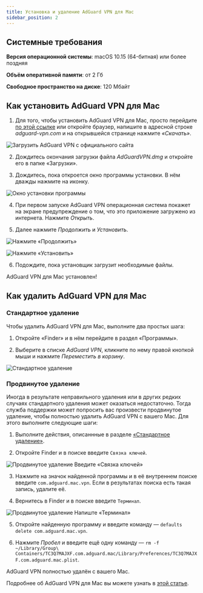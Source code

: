 ```yaml
---
title: Установка и удаление AdGuard VPN для Mac
sidebar_position: 2
---
```


## Системные требования

**Версия операционной системы**: macOS 10.15 (64-битная) или более поздняя

**Объём оперативной памяти**: от 2 Гб

**Свободное пространство на диске**: 120 Мбайт


## Как установить AdGuard VPN для Mac

1. Для того, чтобы установить AdGuard VPN для Mac, просто перейдите [по этой ссылке](https://agrd.io/mac_vpn) или откройте браузер, напишите в адресной строке *adguard-vpn.com* и на открывшейся странице нажмите *«Скачать»*.

![Загрузить AdGuard VPN с официального сайта](https://cdn.adguardvpn.com/public/Adguard/kb/vpn-install/mac-install-en.png)

2. Дождитесь окончания загрузки файла *AdGuardVPN.dmg* и откройте его в папке «Загрузки».

3. Дождитесь, пока откроется окно программы установки. В нём дважды нажмите на иконку.

![Окно установки программы](https://cdn.adguardvpn.com/public/Adguard/kb/vpn-install/mac-install-ru-1.png)

4. При первом запуске AdGuard VPN операционная система покажет на экране предупреждение о том, что это приложение загружено из интернета. Нажмите *Открыть*.

5. Далее нажмите *Продолжить* и *Установить*.

![Нажмите «Продолжить»](https://cdn.adguardvpn.com/public/Adguard/kb/vpn-install/mac-install-2-en.png)

![Нажмите «Установить»](https://cdn.adguardvpn.com/public/Adguard/kb/vpn-install/mac-install-3-en.png)

6. Подождите, пока установщик загрузит необходимые файлы.

AdGuard VPN для Mac установлен!


## Как удалить AdGuard VPN для Mac

### Стандартное удаление

Чтобы удалить AdGuard VPN для Mac, выполните два простых шага:

1. Откройте «Finder» и в нём перейдите в раздел «Программы».

2. Выберите в списке *AdGuard VPN*, кликните по нему правой кнопкой мыши и нажмите *Переместить в корзину*.

![Стандартное удаление](https://cdn.adguardvpn.com/public/Adguard/kb/vpn-install/mac-uninstall-1-en.png)


### Продвинутое удаление

Иногда в результате неправильного удаления или в других редких случаях стандартного удаления может оказаться недостаточно. Тогда служба поддержки может попросить вас произвести продвинутое удаление, чтобы полностью удалить AdGuard VPN с вашего Mac. Для этого выполните следующие шаги:

1. Выполните действия, описаннные в разделе [«Стандартное удаление»](#how-to-uninstall-adguard-vpn-for-mac).

2. Откройте Finder и в поиске введите `Связка ключей`.

![Продвинутое удаление Введите «Связка ключей»](https://cdn.adguardvpn.com/public/Adguard/kb/vpn-install/mac-key-chain-en.png)

3. Нажмите на значок найденной программы и в её внутреннем поиске введите `com.adguard.mac.vpn`. Если в результатах поиска есть такая запись, удалите её.

4. Вернитесь в Finder и в поиске введите `Терминал`.

![Продвинутое удаление Напиште «Терминал»](https://cdn.adguardvpn.com/public/Adguard/kb/vpn-install/mac-terminal-en.png)

5. Откройте найденную программу и введите команду — `defaults delete com.adguard.mac.vpn`.

6. Нажмите *Пробел* и введите ещё одну команду — `rm -f ~/Library/Group\ Containers/TC3Q7MAJXF.com.adguard.mac/Library/Preferences/TC3Q7MAJXF.com.adguard.mac.plist`.

AdGuard VPN полностью удалён с вашего Mac.

Подробнее об AdGuard VPN для Mac вы можете узнать в [этой статье](/adguard-vpn-for-mac/overview.md).
